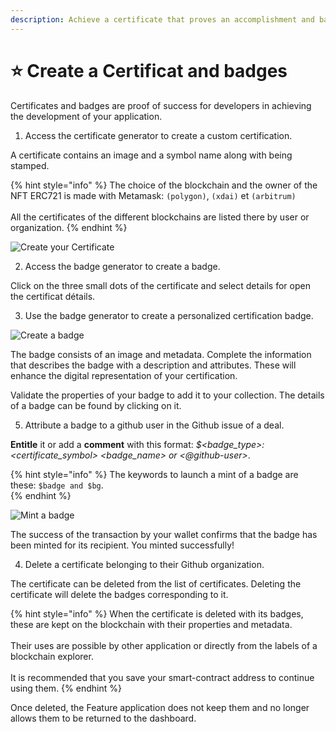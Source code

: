 ```yaml
---
description: Achieve a certificate that proves an accomplishment and badges to attest to a level of competence.
---
```


# ⭐ Create a Certificat and badges

Certificates and badges are proof of success for developers in achieving the development of your application.

1) Access the certificate generator to create a custom certification.

A certificate contains an image and a symbol name along with being stamped.

{% hint style="info" %}
The choice of the blockchain and the owner of the NFT ERC721 is made with Metamask: `(polygon)`, `(xdai)` et `(arbitrum)`\
\
All the certificates of the different blockchains are listed there by user or organization.
{% endhint %}

![Create your Certificate](../.gitbook/assets/certificates\_create.png)

2) Access the badge generator to create a badge.

Click on the three small dots of the certificate and select details for open the certificat détails.

3) Use the badge generator to create a personalized certification badge.

![Create a badge](../.gitbook/assets/certificat\_details.png)

The badge consists of an image and metadata. Complete the information that describes the badge with a description and attributes. These will enhance the digital representation of your certification.

Validate the properties of your badge to add it to your collection. The details of a badge can be found by clicking on it.

5) Attribute a badge to a github user in the Github issue of a deal.

**Entitle** it or add a **comment** with this format: _$\<badge\_type>: \<certificate_symbol> \<badge_name> or \<@github-user>_.

{% hint style="info" %}
The keywords to launch a mint of a badge are these: `$badge and $bg`.\
{% endhint %}

![Mint a badge](../.gitbook/assets/badge\_mint.png)

The success of the transaction by your wallet confirms that the badge has been minted for its recipient. You minted successfully!

4) Delete a certificate belonging to their Github organization.

The certificate can be deleted from the list of certificates. Deleting the certificate will delete the badges corresponding to it.

{% hint style="info" %}
When the certificate is deleted with its badges, these are kept on the blockchain with their properties and metadata.\
\
Their uses are possible by other application or directly from the labels of a blockchain explorer.\
\
It is recommended that you save your smart-contract address to continue using them.
{% endhint %}

Once deleted, the Feature application does not keep them and no longer allows them to be returned to the dashboard.
